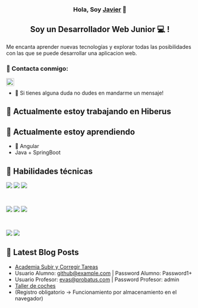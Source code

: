 <h3 align="center">
Hola, Soy <a href="https://linkedin.com/in/javier-vnieto" target="_blank" rel="noreferrer">Javier</a> 👋
</h3>

<h2 align="center">
Soy un Desarrollador Web Junior 💻 !
</h2> 

Me encanta aprender nuevas tecnologías y explorar todas las posibilidades con las que se puede desarrollar una aplicacion web.

### 🤝 Contacta conmigo:

<a href="https://linkedin.com/in/javier-vnieto"><img align="left" src="https://raw.githubusercontent.com/yushi1007/yushi1007/main/images/linkedin.svg" alt="Javier Velazquez | LinkedIn" width="21px"/></a>
</br>
- 💬 Si tienes alguna duda no dudes en mandarme un mensaje!

## 🔭 Actualmente estoy trabajando en Hiberus

## 🌱 Actualmente estoy aprendiendo

- 📱 Angular
- Java + SpringBoot

## 💼 Habilidades técnicas

![](https://img.shields.io/badge/Code-React-informational?style=flat&logo=react&color=61DAFB)
![](https://img.shields.io/badge/Code-JavaScript-informational?style=flat&logo=JavaScript&color=F7DF1E)
![](https://img.shields.io/badge/Code-HTML5-informational?style=flat&logo=HTML5&color=E34F26)

</br>

![](https://img.shields.io/badge/Style-Bootstrap-informational?style=flat&logo=Bootstrap&color=7952B3)
![](https://img.shields.io/badge/Style-CSS3-informational?style=flat&logo=CSS3&color=1572B6)
![](https://img.shields.io/badge/Style-styled--components-informational?style=flat&logo=styled-components&color=DB7093)


</br>

![](https://img.shields.io/badge/Tools-Git-informational?style=flat&logo=Git&color=F05032)
![](https://img.shields.io/badge/Tools-GitHub-informational?style=flat&logo=GitHub&color=181717)

## 📝 Latest Blog Posts

- [Academia Subir y Corregir Tareas](https://ill-starred-farads.000webhostapp.com/)
- Usuario Alumno: github@example.com  |  Password Alumno: Password1+
- Usuario Profesor: evas@probatus.com  |  Password Profesor: admin
- [Taller de coches](https://javiervelnie.github.io/Taller/)
- (Registro obligatorio -> Funcionamiento por almacenamiento en el navegador)
